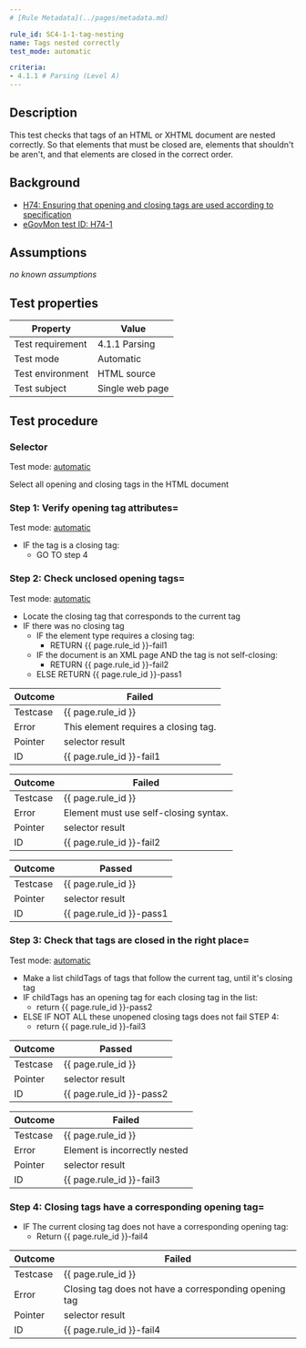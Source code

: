 ```yaml
---
# [Rule Metadata](../pages/metadata.md)

rule_id: SC4-1-1-tag-nesting
name: Tags nested correctly
test_mode: automatic

criteria:
- 4.1.1 # Parsing (Level A)
---
```


## Description

This test checks that tags of an HTML or XHTML document are nested correctly. So that elements that must be closed are, elements that shouldn't be aren't, and that elements are closed in the correct order.

## Background

- [H74: Ensuring that opening and closing tags are used according to specification](http://www.w3.org/TR/2014/NOTE-WCAG20-TECHS-20140311/H74)
- [eGovMon test ID: H74-1](http://wiki.egovmon.no/wiki/SC4.1.1#All_HTML_code)

## Assumptions

*no known assumptions*

## Test properties

| Property          | Value
|-------------------|----
| Test requirement  | 4.1.1 Parsing
| Test mode         | Automatic
| Test environment  | HTML source
| Test subject      | Single web page

## Test procedure

### Selector

Test mode: [automatic][AUTO]

Select all opening and closing tags in the HTML document

### Step 1: Verify opening tag attributes=

Test mode: [automatic][AUTO]

- IF the tag is a closing tag:
  - GO TO step 4

### Step 2: Check unclosed opening tags=

Test mode: [automatic][AUTO]

- Locate the closing tag that corresponds to the current tag
- IF there was no closing tag
  - IF the element type requires a closing tag:
    - RETURN {{ page.rule_id }}-fail1
  - IF the document is an XML page AND the tag is not self-closing:
    - RETURN {{ page.rule_id }}-fail2
  - ELSE RETURN {{ page.rule_id }}-pass1

| Outcome  | Failed
|----------|-----
| Testcase | {{ page.rule_id }}
| Error    | This element requires a closing tag.
| Pointer  | selector result
| ID       | {{ page.rule_id }}-fail1

| Outcome  | Failed
|----------|-----
| Testcase | {{ page.rule_id }}
| Error    | Element must use self-closing syntax.
| Pointer  | selector result
| ID       | {{ page.rule_id }}-fail2

| Outcome  | Passed
|----------|-----
| Testcase | {{ page.rule_id }}
| Pointer  | selector result
| ID       | {{ page.rule_id }}-pass1

### Step 3: Check that tags are closed in the right place=

Test mode: [automatic][AUTO]

- Make a list childTags of tags that follow the current tag, until it's closing tag
- IF childTags has an opening tag for each closing tag in the list:
  - return {{ page.rule_id }}-pass2
- ELSE IF NOT ALL these unopened closing tags does not fail STEP 4:
  - return {{ page.rule_id }}-fail3

| Outcome  | Passed
|----------|-----
| Testcase | {{ page.rule_id }}
| Pointer  | selector result
| ID       | {{ page.rule_id }}-pass2

| Outcome  | Failed
|----------|-----
| Testcase | {{ page.rule_id }}
| Error    | Element is incorrectly nested
| Pointer  | selector result
| ID       | {{ page.rule_id }}-fail3

### Step 4: Closing tags have a corresponding opening tag=

- IF The current closing tag does not have a corresponding opening tag:
  - Return {{ page.rule_id }}-fail4

| Outcome  | Failed
|----------|-----
| Testcase | {{ page.rule_id }}
| Error    | Closing tag does not have a corresponding opening tag
| Pointer  | selector result
| ID       | {{ page.rule_id }}-fail4

[AUTO]: ../pages/test-modes.html#automatic
[MANUAL]: ../pages/test-modes.html#manual